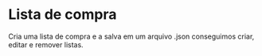 # Lista de compra

Cria uma lista de compra e a salva em um arquivo .json
conseguimos criar, editar e remover listas.
